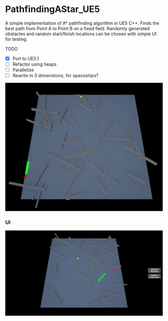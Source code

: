 # PathfindingAStar_UE5
 
A simple implementation of A* pathfinding algorithm in UE5 C++. Finds the best path from Point A to Point B on a fixed field. Randomly generated obstacles and random start/finish locations can be chosen with simple UI for testing. 

TODO
- [x] Port to UE5.1
- [ ] Refactor using heaps
- [ ] Parallelize
- [ ] Rewrite in 3 dimenstions, for spaceships?

![Demo1](Demo1.gif)

### UI
![Demo2](Demo1(UI).png)
